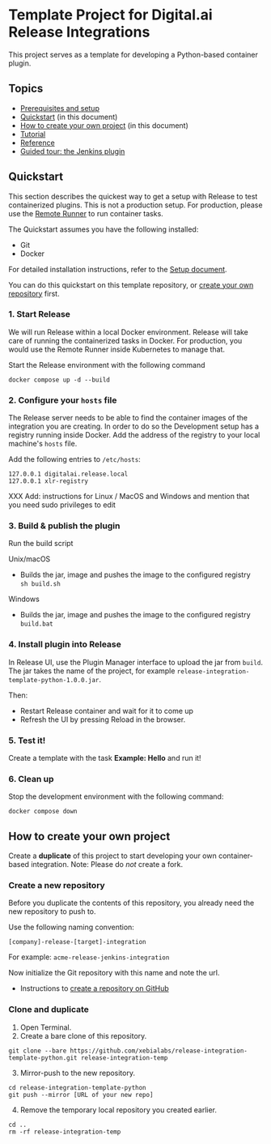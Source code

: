 # Template Project for Digital.ai Release Integrations 

This project serves as a template for developing a Python-based container plugin.

## Topics

* [Prerequisites and setup](doc/setup.md)
* [Quickstart](#quickstart) (in this document)
* [How to create your own project](#how-to-create-your-own-project) (in this document)
* [Tutorial](doc/tutorial.md)
* [Reference](doc/reference.md)
* [Guided tour: the Jenkins plugin](doc/jenkins-guided-tour.md)


## Quickstart 

This section describes the quickest way to get a setup with Release to test containerized plugins. This is not a production setup. For production, please use the [Remote Runner](doc/remote-runner-quickstart.md) to run container tasks.

The Quickstart assumes you have the following installed:

* Git
* Docker

For detailed installation instructions, refer to the [Setup document](doc/setup.md).

You can do this quickstart on this template repository, or [create your own repository](#how-to-create-your-own-project) first. 

### 1. Start Release

We will run Release within a local Docker environment. Release will take care of running the containerized tasks in Docker. For production, you would use the Remote Runner inside Kubernetes to manage that.

Start the Release environment with the following command 

    docker compose up -d --build

### 2. Configure your `hosts` file

The Release server needs to be able to find the container images of the integration you are creating. In order to do so the Development setup has a registry running inside Docker. Add the address of the registry to your local machine's `hosts` file.

Add the following entries to `/etc/hosts`:

    127.0.0.1 digitalai.release.local
    127.0.0.1 xlr-registry

XXX Add: instructions for Linux / MacOS and Windows and mention that you need sudo privileges to edit

### 3. Build & publish the plugin

Run the build script 

Unix/macOS

* Builds the jar, image and pushes the image to the configured registry  
``` sh build.sh ``` 

Windows

* Builds the jar, image and pushes the image to the configured registry  
``` build.bat ``` 

### 4. Install plugin into Release

In Release UI, use the Plugin Manager interface to upload the jar from `build`.
The jar takes the name of the project, for example `release-integration-template-python-1.0.0.jar`.

Then:
   * Restart Release container and wait for it to come up
   * Refresh the UI by pressing Reload in the browser.

### 5. Test it!
Create a template with the task **Example: Hello** and run it!

### 6. Clean up

Stop the development environment with the following command:

    docker compose down


## How to create your own project

Create a **duplicate** of this project to start developing your own container-based integration. Note: Please do _not_ create a fork.

### Create a new repository

Before you duplicate the contents of this repository, you already need the new repository to push to.

Use the following naming convention:

    [company]-release-[target]-integration

For example: `acme-release-jenkins-integration`

Now initialize the Git repository with this name and note the url.

* Instructions to [create a repository on GitHub](https://docs.github.com/en/repositories/creating-and-managing-repositories/creating-a-new-repository)

### Clone and duplicate

1. Open Terminal.
2. Create a bare clone of this repository.

```commandline
git clone --bare https://github.com/xebialabs/release-integration-template-python.git release-integration-temp
```

3. Mirror-push to the new repository.

```commandline
cd release-integration-template-python
git push --mirror [URL of your new repo]
```

4. Remove the temporary local repository you created earlier.

```commandline
cd ..
rm -rf release-integration-temp
```
